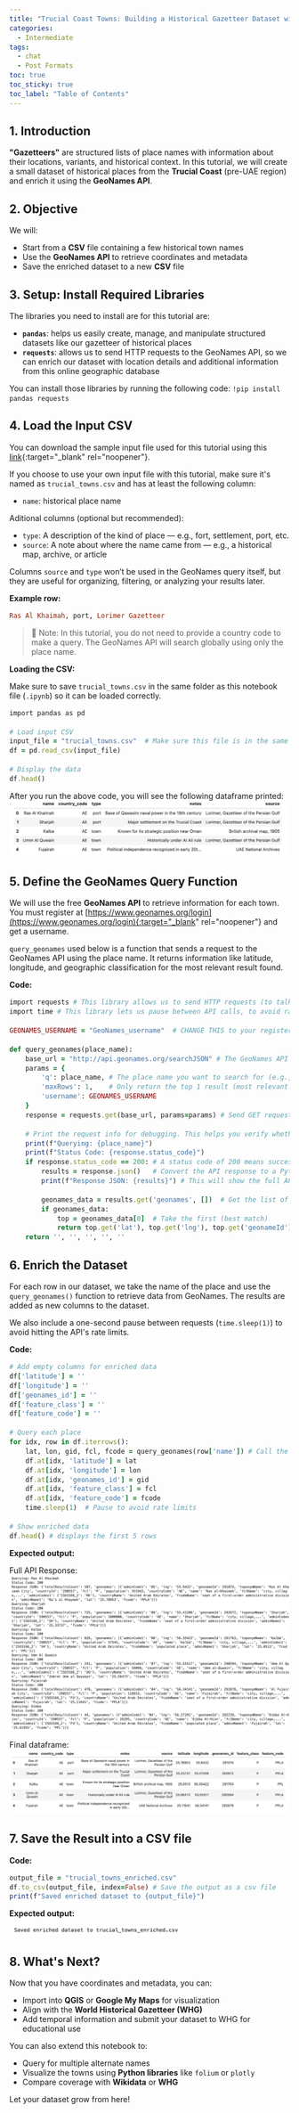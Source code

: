 ```yaml
---
title: "Trucial Coast Towns: Building a Historical Gazetteer Dataset with GeoNames"
categories:
  - Intermediate
tags:
  - chat
  - Post Formats
toc: true
toc_sticky: true
toc_label: "Table of Contents"
---
```


## 1. Introduction

**"Gazetteers"** are structured lists of place names with information about their locations, variants, and historical context. In this tutorial, we will create a small dataset of historical places from the **Trucial Coast** (pre-UAE region) and enrich it using the **GeoNames API**.

## 2. Objective
We will:
- Start from a **CSV** file containing a few historical town names
- Use the **GeoNames API** to retrieve coordinates and metadata
- Save the enriched dataset to a new **CSV** file


## 3. Setup: Install Required Libraries

The libraries you need to install are for this tutorial are:

- **`pandas`**: helps us easily create, manage, and manipulate structured datasets like our gazetteer of historical places
- **`requests`**: allows us to send HTTP requests to the GeoNames API, so we can enrich our dataset with location details and additional information from this online geographic database

You can install those libraries by running the following code:
```!pip install pandas requests```

## 4. Load the Input CSV

You can download the sample input file used for this tutorial using this [link](https://github.com/dhp-toolkit/dhp-toolkit.github.io/blob/master/assets/trucial_towns.csv.zip){:target="_blank" rel="noopener"}.

If you choose to use your own input file with this tutorial, make sure it's named as `trucial_towns.csv` and has at least the following column:
- `name`: historical place name


Aditional columns (optional but recommended):
- `type`: A description of the kind of place — e.g., fort, settlement, port, etc.
- `source`: A note about where the name came from — e.g., a historical map, archive, or article

Columns `source` and `type` won’t be used in the GeoNames query itself, but they are useful for organizing, filtering, or analyzing your results later.

**Example row:**

```ruby
Ras Al Khaimah,	port, Lorimer Gazetteer
```
> 📌 Note: In this tutorial, you do not need to provide a country code to make a query. The GeoNames API will search globally using only the place name.


**Loading the CSV:**

Make sure to save `trucial_towns.csv` in the same folder as this notebook file (`.ipynb`) so it can be loaded correctly.

```ruby
import pandas as pd

# Load input CSV
input_file = "trucial_towns.csv"  # Make sure this file is in the same folder as your notebook
df = pd.read_csv(input_file)

# Display the data
df.head()
```

After you run the above code, you will see the following dataframe printed:
![Output](/assets/images/geonames/tutorial-geonames-4.1.png)


## 5. Define the GeoNames Query Function

We will use the free **GeoNames API** to retrieve information for each town. You must register at [https://www.geonames.org/login](https://www.geonames.org/login){:target="_blank" rel="noopener"} and get a username.

`query_geonames` used below is a function that sends a request to the GeoNames API using the place name. It returns information like latitude, longitude, and geographic classification for the most relevant result found.

**Code:**

```ruby
import requests # This library allows us to send HTTP requests (to talk to web APIs)
import time # This library lets us pause between API calls, to avoid rate limits

GEONAMES_USERNAME = "GeoNames_username"  # CHANGE THIS to your registered GeoNames username

def query_geonames(place_name):
    base_url = "http://api.geonames.org/searchJSON" # The GeoNames API endpoint
    params = {
        'q': place_name, # The place name you want to search for (e.g., "Sharjah")
        'maxRows': 1,    # Only return the top 1 result (most relevant match)
        'username': GEONAMES_USERNAME
    }
    response = requests.get(base_url, params=params) # Send GET request to GeoNames
    
    # Print the request info for debugging. This helps you verify whether the request worked.
    print(f"Querying: {place_name}")
    print(f"Status Code: {response.status_code}") 
    if response.status_code == 200: # A status code of 200 means success.
        results = response.json()   # Convert the API response to a Python dictionary
        print(f"Response JSON: {results}") # This will show the full API response
        
        geonames_data = results.get('geonames', [])  # Get the list of results
        if geonames_data:
            top = geonames_data[0]  # Take the first (best match)
            return top.get('lat'), top.get('lng'), top.get('geonameId'), top.get('fcl'), top.get('fcode')
    return '', '', '', '', ''
```


## 6. Enrich the Dataset

For each row in our dataset, we take the name of the place and use the `query_geonames()` function to retrieve data from GeoNames. The results are added as new columns to the dataset.

We also include a one-second pause between requests (`time.sleep(1)`) to avoid hitting the API's rate limits.

**Code:**

```ruby
# Add empty columns for enriched data
df['latitude'] = ''
df['longitude'] = ''
df['geonames_id'] = ''
df['feature_class'] = ''
df['feature_code'] = ''

# Query each place
for idx, row in df.iterrows():
    lat, lon, gid, fcl, fcode = query_geonames(row['name']) # Call the query_geonames function for each row listed in the dataframe
    df.at[idx, 'latitude'] = lat
    df.at[idx, 'longitude'] = lon
    df.at[idx, 'geonames_id'] = gid
    df.at[idx, 'feature_class'] = fcl
    df.at[idx, 'feature_code'] = fcode
    time.sleep(1)  # Pause to avoid rate limits

# Show enriched data
df.head() # displays the first 5 rows
```

**Expected output:**

Full API Response:
![API Response](/assets/images/geonames/tutorial-geonames-6.1.png)

Final dataframe:
![API Response](/assets/images/geonames/tutorial-geonames-6.2.png)

## 7. Save the Result into a CSV file

**Code:**

```ruby
output_file = "trucial_towns_enriched.csv"
df.to_csv(output_file, index=False) # Save the output as a csv file
print(f"Saved enriched dataset to {output_file}")
```
**Expected output:**

![Output](/assets/images/geonames/tutorial-geonames-7.1.png)


## 8. What's Next?

Now that you have coordinates and metadata, you can:
- Import into **QGIS** or **Google My Maps** for visualization
- Align with the **World Historical Gazetteer (WHG)**
- Add temporal information and submit your dataset to WHG for educational use

You can also extend this notebook to:
- Query for multiple alternate names
- Visualize the towns using **Python libraries** like `folium` or `plotly`
- Compare coverage with **Wikidata** or **WHG**

Let your dataset grow from here!
